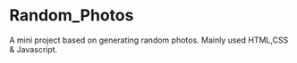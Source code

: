 # Random_Photos
A mini project based on generating random photos.
Mainly used HTML,CSS & Javascript.
